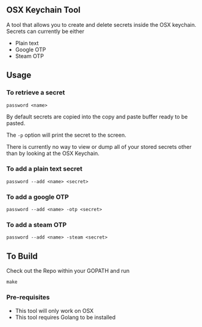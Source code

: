 ## OSX Keychain Tool

A tool that allows you to create and delete secrets inside the OSX keychain.
Secrets can currently be either

   * Plain text
   * Google OTP
   * Steam OTP

## Usage

### To retrieve a secret

```
password <name>
```

By default secrets are copied into the copy and paste buffer ready to be pasted.

The ```-p``` option will print the secret to the screen.

There is currently no way to view or dump all of your stored secrets other than by looking at the OSX Keychain.

### To add a plain text secret 

```
password --add <name> <secret>
```

### To add a google OTP

```
password --add <name> -otp <secret>
```

### To add a steam OTP

```
password --add <name> -steam <secret>
```

## To Build

Check out the Repo within your GOPATH and run

```
make
```

### Pre-requisites

   * This tool will only work on OSX
   * This tool requires Golang to be installed 

